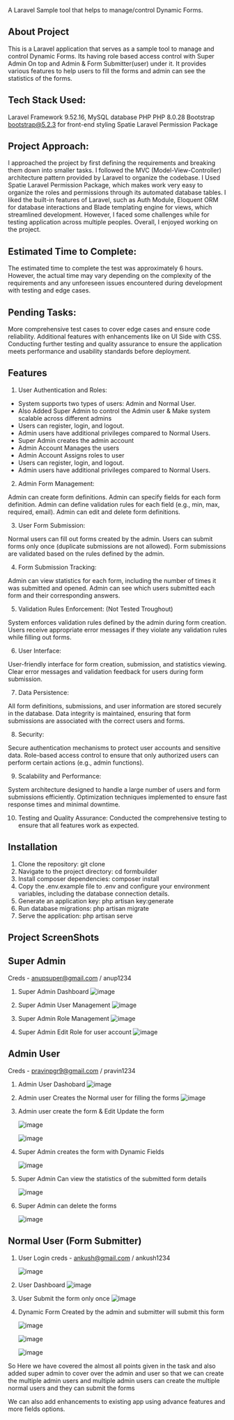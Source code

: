 A Laravel Sample tool that helps to manage/control Dynamic Forms.

## About Project 

This is a Laravel application that serves as a sample tool to manage and control Dynamic Forms. Its having role based access control with Super Admin On top and Admin & Form Submitter(user) under it. 
It provides various features to help users to fill the forms and admin can see the statistics of the forms.

## Tech Stack Used: 
Laravel Framework 9.52.16, 
MySQL database 
PHP PHP 8.0.28 
Bootstrap bootstrap@5.2.3 for front-end styling
Spatie Laravel Permission Package

## Project Approach:

I approached the project by first defining the requirements and breaking them down into smaller tasks. I followed the MVC (Model-View-Controller) architecture pattern provided by Laravel to organize the codebase. I Used Spatie Laravel Permission Package, which makes work very easy to organize the roles and permissions through its automated database tables.
I liked the built-in features of Laravel, such as Auth Module, Eloquent ORM for database interactions and Blade templating engine for views, which streamlined development. However, I faced some challenges while for testing application across multiple peoples. Overall, I enjoyed working on the project.


## Estimated Time to Complete:

The estimated time to complete the test was approximately 6 hours. However, the actual time may vary depending on the complexity of the requirements and any unforeseen issues encountered during development with testing and edge cases.


## Pending Tasks:

More comprehensive test cases to cover edge cases and ensure code reliability. 
Additional features with enhancements like on UI Side with CSS. Conducting further testing and quality assurance to ensure the application meets performance and usability standards before deployment.

## Features

1. User Authentication and Roles:

- System supports two types of users: Admin and Normal User.
- Also Added Super Admin to control the Admin user & Make system scalable across different admins
- Users can register, login, and logout.
- Admin users have additional privileges compared to Normal Users.
- Super Admin creates the admin account 
- Admin Account Manages the users 
- Admin Account Assigns roles to user
- Users can register, login, and logout.
- Admin users have additional privileges compared to Normal Users.

2. Admin Form Management:

Admin can create form definitions.
Admin can specify fields for each form definition.
Admin can define validation rules for each field (e.g., min, max, required, email).
Admin can edit and delete form definitions.

3. User Form Submission:

Normal users can fill out forms created by the admin.
Users can submit forms only once (duplicate submissions are not allowed).
Form submissions are validated based on the rules defined by the admin.

4. Form Submission Tracking:

Admin can view statistics for each form, including the number of times it was submitted and opened.
Admin can see which users submitted each form and their corresponding answers.

5. Validation Rules Enforcement: (Not Tested Troughout)

System enforces validation rules defined by the admin during form creation.
Users receive appropriate error messages if they violate any validation rules while filling out forms.

6. User Interface:

User-friendly interface for form creation, submission, and statistics viewing.
Clear error messages and validation feedback for users during form submission.

7. Data Persistence:

All form definitions, submissions, and user information are stored securely in the database.
Data integrity is maintained, ensuring that form submissions are associated with the correct users and forms.

8. Security:

Secure authentication mechanisms to protect user accounts and sensitive data.
Role-based access control to ensure that only authorized users can perform certain actions (e.g., admin functions).

9. Scalability and Performance:

System architecture designed to handle a large number of users and form submissions efficiently.
Optimization techniques implemented to ensure fast response times and minimal downtime.


10. Testing and Quality Assurance:
Conducted the comprehensive testing to ensure that all features work as expected. 


## Installation

1. Clone the repository: git clone <repo>
2. Navigate to the project directory: cd formbuilder
3. Install composer dependencies: composer install
4. Copy the .env.example file to .env and configure your environment variables, including the database connection details.
5. Generate an application key: php artisan key:generate
6. Run database migrations: php artisan migrate
7. Serve the application: php artisan serve

## Project ScreenShots

## Super Admin 
Creds - anupsuper@gmail.com / anup1234

1. Super Admin Dashboard
   ![image](https://github.com/pravinpgr9/formbuilder/assets/15365979/8075b3a5-0cd4-4319-b666-80e461c7bee7)

2. Super Admin User Management
   ![image](https://github.com/pravinpgr9/formbuilder/assets/15365979/fd91b734-98a1-41f2-ac49-c517c0b02832)

3. Super Admin Role Management
   ![image](https://github.com/pravinpgr9/formbuilder/assets/15365979/91ceebc1-1469-4de7-865c-8af7818d3b12)

4. Super Admin Edit Role for user account
    ![image](https://github.com/pravinpgr9/formbuilder/assets/15365979/91403f3e-7674-43b6-89f6-5602c42ab670)

## Admin User 

Creds - pravinpgr9@gmail.com / pravin1234

1. Admin User Dashobard
   ![image](https://github.com/pravinpgr9/formbuilder/assets/15365979/f85505ec-7a67-41a4-a951-843d86ae85c4)

2. Admin user Creates the Normal user for filling the forms
   ![image](https://github.com/pravinpgr9/formbuilder/assets/15365979/746aa90a-ad80-484c-8b28-f9f885fa085b)

3. Admin user create the form & Edit Update the form
    
   ![image](https://github.com/pravinpgr9/formbuilder/assets/15365979/153afe8e-d6df-46d2-b856-cb2def507cd1)

   ![image](https://github.com/pravinpgr9/formbuilder/assets/15365979/0e3cdb67-d20c-4f33-a484-71ef28585db3)

5. Super Admin creates the form with Dynamic Fields

   ![image](https://github.com/pravinpgr9/formbuilder/assets/15365979/e71fde7d-5a29-4c50-b133-ca8fcd0e39af)
   
7. Super Admin Can view the statistics of the submitted form details    

   ![image](https://github.com/pravinpgr9/formbuilder/assets/15365979/717ccaf0-030f-44a9-ae49-197139235d25)

8. Super Admin can delete the forms

   ![image](https://github.com/pravinpgr9/formbuilder/assets/15365979/6ab220e7-f2ff-4a72-b4ae-996c2ca1e924)

## Normal User (Form Submitter)

1. User Login creds - ankush@gmail.com / ankush1234

   ![image](https://github.com/pravinpgr9/formbuilder/assets/15365979/a3506198-2e05-4aff-b0f3-4aa619086900)

2. User Dashboard
   ![image](https://github.com/pravinpgr9/formbuilder/assets/15365979/3c8c8f66-5fb4-44fa-bfb5-0d88bf4ac963)

3. User Submit the form only once
   ![image](https://github.com/pravinpgr9/formbuilder/assets/15365979/efece430-1cb8-4be7-b14e-2d09e3c0979e)

4. Dynamic Form Created by the admin and submitter will submit this form

   ![image](https://github.com/pravinpgr9/formbuilder/assets/15365979/66ace4ed-1776-49bf-9d72-2c9b7c019471)

   ![image](https://github.com/pravinpgr9/formbuilder/assets/15365979/5fd8b259-dbe7-456d-8e2b-08e7b698ad76)

   ![image](https://github.com/pravinpgr9/formbuilder/assets/15365979/d9e90428-a4ec-4b1e-999f-b16d9b32ce72)


So Here we have covered the almost all points given in the task and also added super admin to cover over the admin and user so that we can create the multiple admin users and multiple admin users can create the multiple normal users and they can submit the forms 

We can also add enhancements to existing app using advance features and more fields options.  
